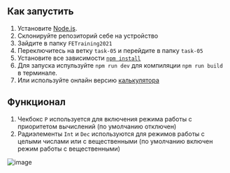 ## Как запустить

1. Установите [Node.js](https://nodejs.org/en/download/).
2. Склонируйте репозиторий себе на устройство  
4. Зайдите в папку `FETraining2021`
5. Переключитесь на ветку `task-05` и перейдите в папку `task-05`
5. Установите все зависимости [`npm install`](https://docs.npmjs.com/cli/install)  
6. Для запуска испульзуйте `npm run dev` для компиляции `npm run build` в терминале.
7. Или используйте онлайн версию [калькулятора](https://alexeyvalko-calculator.netlify.app/)

## Функционал
1. Чекбокс `P` используется для включения режима работы с приоритетом вычислений (по умолчанию отключен)
2. Радиэлементы `Int` и `Dec` используются для режимов работы с целыми числами или с вещественными (по умолчанию включен режим работы с вещественными)

![image](https://user-images.githubusercontent.com/60567379/144029769-3f99271c-6c6c-4933-9640-11d21decf7b5.png)

